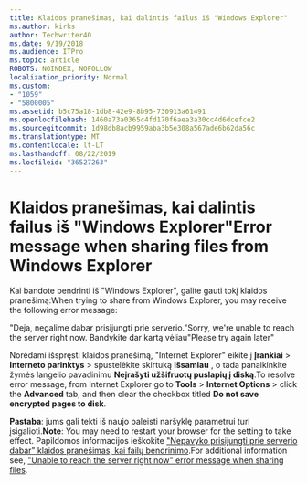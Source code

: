 ```yaml
---
title: Klaidos pranešimas, kai dalintis failus iš "Windows Explorer"
ms.author: kirks
author: Techwriter40
ms.date: 9/19/2018
ms.audience: ITPro
ms.topic: article
ROBOTS: NOINDEX, NOFOLLOW
localization_priority: Normal
ms.custom:
- "1059"
- "5800005"
ms.assetid: b5c75a18-1db8-42e9-8b95-730913a61491
ms.openlocfilehash: 1460a73a0365c4fd170f6aea3a30cc4d6dcefce2
ms.sourcegitcommit: 1d98db8acb9959aba3b5e308a567ade6b62da56c
ms.translationtype: MT
ms.contentlocale: lt-LT
ms.lasthandoff: 08/22/2019
ms.locfileid: "36527263"
---
```

# <a name="error-message-when-sharing-files-from-windows-explorer"></a><span data-ttu-id="3c608-102">Klaidos pranešimas, kai dalintis failus iš "Windows Explorer"</span><span class="sxs-lookup"><span data-stu-id="3c608-102">Error message when sharing files from Windows Explorer</span></span>

<span data-ttu-id="3c608-103">Kai bandote bendrinti iš "Windows Explorer", galite gauti tokį klaidos pranešimą:</span><span class="sxs-lookup"><span data-stu-id="3c608-103">When trying to share from Windows Explorer, you may receive the following error message:</span></span>
  
<span data-ttu-id="3c608-104">"Deja, negalime dabar prisijungti prie serverio.</span><span class="sxs-lookup"><span data-stu-id="3c608-104">"Sorry, we're unable to reach the server right now.</span></span> <span data-ttu-id="3c608-105">Bandykite dar kartą vėliau"</span><span class="sxs-lookup"><span data-stu-id="3c608-105">Please try again later"</span></span>
  
<span data-ttu-id="3c608-106">Norėdami išspręsti klaidos pranešimą, "Internet Explorer" eikite į **Įrankiai** \> **Interneto parinktys** \> spustelėkite skirtuką **Išsamiau** , o tada panaikinkite žymės langelio pavadinimu **Neįrašyti užšifruotų puslapių į diską**.</span><span class="sxs-lookup"><span data-stu-id="3c608-106">To resolve error message, from Internet Explorer go to **Tools** \> **Internet Options** \> click the **Advanced** tab, and then clear the checkbox titled **Do not save encrypted pages to disk**.</span></span>
  
 <span data-ttu-id="3c608-107">**Pastaba**: jums gali tekti iš naujo paleisti naršyklę parametrui turi įsigalioti.</span><span class="sxs-lookup"><span data-stu-id="3c608-107">**Note**: You may need to restart your browser for the setting to take effect.</span></span> <span data-ttu-id="3c608-108">Papildomos informacijos ieškokite ["Nepavyko prisijungti prie serverio dabar" klaidos pranešimas, kai failų bendrinimo](https://go.microsoft.com/fwlink/?linkid=2022914).</span><span class="sxs-lookup"><span data-stu-id="3c608-108">For additional information see, ["Unable to reach the server right now" error message when sharing files](https://go.microsoft.com/fwlink/?linkid=2022914).</span></span>
  